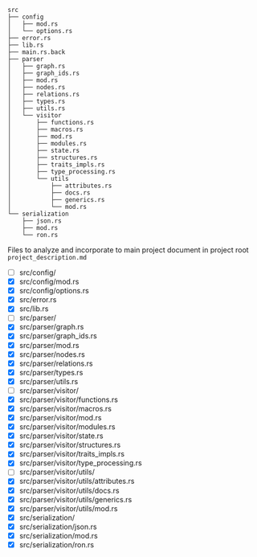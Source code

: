 ```
src
├── config
│   ├── mod.rs
│   └── options.rs
├── error.rs
├── lib.rs
├── main.rs.back
├── parser
│   ├── graph.rs
│   ├── graph_ids.rs
│   ├── mod.rs
│   ├── nodes.rs
│   ├── relations.rs
│   ├── types.rs
│   ├── utils.rs
│   └── visitor
│       ├── functions.rs
│       ├── macros.rs
│       ├── mod.rs
│       ├── modules.rs
│       ├── state.rs
│       ├── structures.rs
│       ├── traits_impls.rs
│       ├── type_processing.rs
│       └── utils
│           ├── attributes.rs
│           ├── docs.rs
│           ├── generics.rs
│           └── mod.rs
└── serialization
    ├── json.rs
    ├── mod.rs
    └── ron.rs
```
Files to analyze and incorporate to main project document in project root `project_description.md`
- [ ] src/config/
- [x] src/config/mod.rs
- [x] src/config/options.rs
- [x] src/error.rs
- [x] src/lib.rs
- [ ] src/parser/
- [x] src/parser/graph.rs
- [x] src/parser/graph_ids.rs
- [x] src/parser/mod.rs
- [x] src/parser/nodes.rs
- [x] src/parser/relations.rs
- [x] src/parser/types.rs
- [x] src/parser/utils.rs
- [ ] src/parser/visitor/
- [x] src/parser/visitor/functions.rs
- [x] src/parser/visitor/macros.rs
- [x] src/parser/visitor/mod.rs
- [x] src/parser/visitor/modules.rs
- [x] src/parser/visitor/state.rs
- [x] src/parser/visitor/structures.rs
- [x] src/parser/visitor/traits_impls.rs
- [x] src/parser/visitor/type_processing.rs
- [ ] src/parser/visitor/utils/
- [x] src/parser/visitor/utils/attributes.rs
- [x] src/parser/visitor/utils/docs.rs
- [x] src/parser/visitor/utils/generics.rs
- [x] src/parser/visitor/utils/mod.rs
- [x] src/serialization/
- [x] src/serialization/json.rs
- [x] src/serialization/mod.rs
- [x] src/serialization/ron.rs
